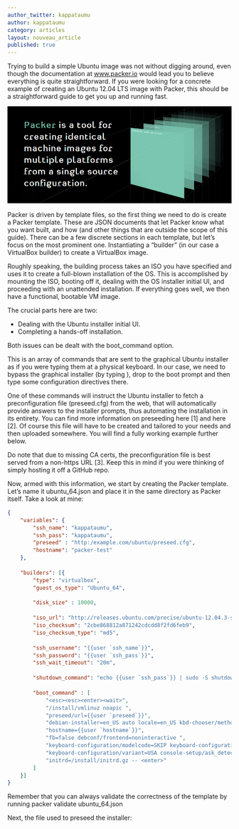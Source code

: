 ```yaml
---
author_twitter: kappataumu
author: kappataumu
category: articles
layout: nouveau_article
published: true
---
```


Trying to build a simple Ubuntu image was not without digging around, even though the documentation at www.packer.io would lead you to believe everything is quite straightforward. If you were looking for a concrete example of creating an Ubuntu 12.04 LTS image with Packer, this should be a straightforward guide to get you up and running fast.

![packer_splash.jpg](/_posts/packer_splash.jpg)

Packer is driven by template files, so the first thing we need to do is create a Packer template. These are JSON documents that let Packer know what you want built, and how (and other things that are outside the scope of this guide). There can be a few discrete sections in each template, but let’s focus on the most prominent one. Instantiating a “builder” (in our case a VirtualBox builder) to create a VirtualBox image.

Roughly speaking, the building process takes an ISO you have specified and uses it to create a full-blown installation of the OS. This is accomplished by mounting the ISO, booting off it, dealing with the OS installer initial UI, and proceeding with an unattended installation. If everything goes well, we then have a functional, bootable VM image. 

The crucial parts here are two:

* Dealing with the Ubuntu installer initial UI.
* Completing a hands-off installation.

Both issues can be dealt with the boot_command option. 

This is an array of commands that are sent to the graphical Ubuntu installer as if you were typing them at a physical keyboard. In our case, we need to bypass the graphical installer (by typing <esc><esc><enter>), drop to the boot prompt and then type some configuration directives there. 

One of these commands will instruct the Ubuntu installer to fetch a preconfiguration file (preseed.cfg) from the web, that will automatically provide answers to the installer prompts, thus automating the installation in its entirety. You can find more information on preseeding here [1] and here [2]. Of course this file will have to be created and tailored to your needs and then uploaded somewhere. You will find a fully working example further below.

Do note that due to missing CA certs, the preconfiguration file is best served from a non-https URL [3]. Keep this in mind if you were thinking of simply hosting it off a GitHub repo.

Now, armed with this information, we start by creating the Packer template. Let’s name it ubuntu_64.json and place it in the same directory as Packer itself. Take a look at mine: 

```json
{
    "variables": {
        "ssh_name": "kappataumu",
        "ssh_pass": "kappataumu",
        "preseed" : "http:/example.com/ubuntu/preseed.cfg",
        "hostname": "packer-test"
    },

    "builders": [{
        "type": "virtualbox",
        "guest_os_type": "Ubuntu_64",

        "disk_size" : 10000,

        "iso_url": "http://releases.ubuntu.com/precise/ubuntu-12.04.3-server-amd64.iso",
        "iso_checksum": "2cbe868812a871242cdcdd8f2fd6feb9",
        "iso_checksum_type": "md5",

        "ssh_username": "{{user `ssh_name`}}",
        "ssh_password": "{{user `ssh_pass`}}",
        "ssh_wait_timeout": "20m",

        "shutdown_command": "echo {{user `ssh_pass`}} | sudo -S shutdown -P now",

        "boot_command" : [
            "<esc><esc><enter><wait>",
            "/install/vmlinuz noapic ",
            "preseed/url={{user `preseed`}}",
            "debian-installer=en_US auto locale=en_US kbd-chooser/method=us ",
            "hostname={{user `hostname`}}",
            "fb=false debconf/frontend=noninteractive ",
            "keyboard-configuration/modelcode=SKIP keyboard-configuration/layout=USA ",
            "keyboard-configuration/variant=USA console-setup/ask_detect=false ",
            "initrd=/install/initrd.gz -- <enter>"
        ]
    }]
}
```

Remember that you can always validate the correctness of the template by running packer validate ubuntu_64.json

Next, the file used to preseed the installer:


